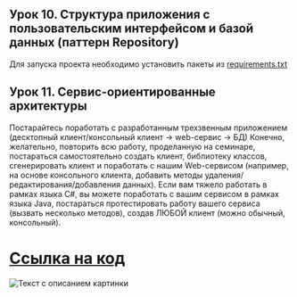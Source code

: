 ## Урок 10. Структура приложения с пользовательским интерфейсом и базой данных (паттерн Repository)

Для запуска проекта необходимо установить пакеты из [requirements.txt](requirements.txt)

## Урок 11. Сервис-ориентированные архитектуры

Постарайтесь поработать с разработанным трехзвенным приложением (десктопный клиент/консольный клиент -> web-сервис ->
БД)
Конечно, желательно, повторить всю работу, проделанную на семинаре, постараться самостоятельно создать клиент,
библиотеку классов, сгенерировать клиент и поработать с нашим Web-сервисом (например, на основе консольного клиента,
добавить методы удаления/редактирования/добавления данных).
Если вам тяжело работать в рамках языка C#, вы можете поработать с вашим сервисом в рамках языка Java, постараться
протестировать работу вашего сервиса (вызвать несколько методов), создав ЛЮБОЙ клиент (можно обычный, консольный).

# [Ссылка на код](https://github.com/LightlanaDr/ArchitecturaSem10/tree/f1e41f174480a5abbf529e4d6b232027b1e9f595/cliet_console)

<image src="img.png" alt="Текст с описанием картинки">
